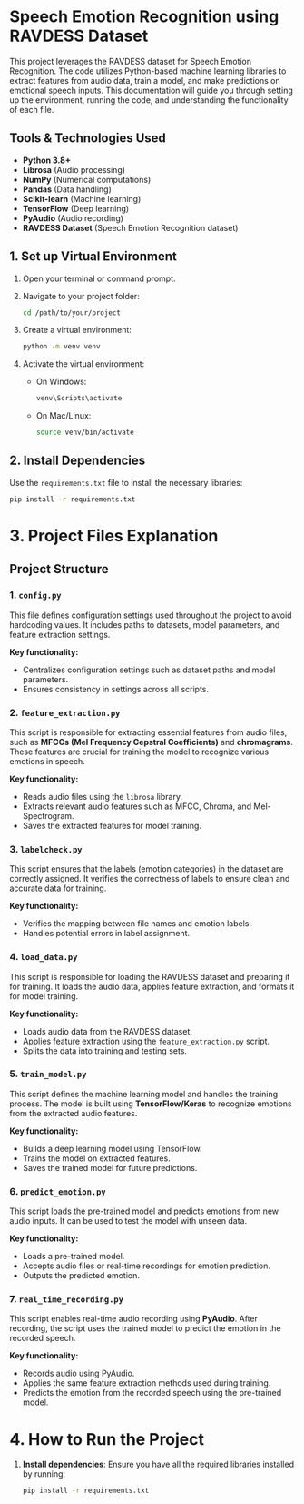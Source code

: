 # Speech Emotion Recognition using RAVDESS Dataset

This project leverages the RAVDESS dataset for Speech Emotion Recognition. The code utilizes Python-based machine learning libraries to extract features from audio data, train a model, and make predictions on emotional speech inputs. This documentation will guide you through setting up the environment, running the code, and understanding the functionality of each file.

## Tools & Technologies Used

- **Python 3.8+**
- **Librosa** (Audio processing)
- **NumPy** (Numerical computations)
- **Pandas** (Data handling)
- **Scikit-learn** (Machine learning)
- **TensorFlow** (Deep learning)
- **PyAudio** (Audio recording)
- **RAVDESS Dataset** (Speech Emotion Recognition dataset)

## 1. Set up Virtual Environment

1. Open your terminal or command prompt.
2. Navigate to your project folder:

    ```bash
    cd /path/to/your/project
    ```

3. Create a virtual environment:

    ```bash
    python -m venv venv
    ```

4. Activate the virtual environment:

    - On Windows:

      ```bash
      venv\Scripts\activate
      ```

    - On Mac/Linux:

      ```bash
      source venv/bin/activate
      ```

## 2. Install Dependencies

Use the `requirements.txt` file to install the necessary libraries:

```bash
pip install -r requirements.txt
```
# 3. Project Files Explanation

## Project Structure

### 1. `config.py`
This file defines configuration settings used throughout the project to avoid hardcoding values. It includes paths to datasets, model parameters, and feature extraction settings.

**Key functionality:**
- Centralizes configuration settings such as dataset paths and model parameters.
- Ensures consistency in settings across all scripts.

### 2. `feature_extraction.py`
This script is responsible for extracting essential features from audio files, such as **MFCCs (Mel Frequency Cepstral Coefficients)** and **chromagrams**. These features are crucial for training the model to recognize various emotions in speech.

**Key functionality:**
- Reads audio files using the `librosa` library.
- Extracts relevant audio features such as MFCC, Chroma, and Mel-Spectrogram.
- Saves the extracted features for model training.

### 3. `labelcheck.py`
This script ensures that the labels (emotion categories) in the dataset are correctly assigned. It verifies the correctness of labels to ensure clean and accurate data for training.

**Key functionality:**
- Verifies the mapping between file names and emotion labels.
- Handles potential errors in label assignment.

### 4. `load_data.py`
This script is responsible for loading the RAVDESS dataset and preparing it for training. It loads the audio data, applies feature extraction, and formats it for model training.

**Key functionality:**
- Loads audio data from the RAVDESS dataset.
- Applies feature extraction using the `feature_extraction.py` script.
- Splits the data into training and testing sets.

### 5. `train_model.py`
This script defines the machine learning model and handles the training process. The model is built using **TensorFlow/Keras** to recognize emotions from the extracted audio features.

**Key functionality:**
- Builds a deep learning model using TensorFlow.
- Trains the model on extracted features.
- Saves the trained model for future predictions.

### 6. `predict_emotion.py`
This script loads the pre-trained model and predicts emotions from new audio inputs. It can be used to test the model with unseen data.

**Key functionality:**
- Loads a pre-trained model.
- Accepts audio files or real-time recordings for emotion prediction.
- Outputs the predicted emotion.

### 7. `real_time_recording.py`
This script enables real-time audio recording using **PyAudio**. After recording, the script uses the trained model to predict the emotion in the recorded speech.

**Key functionality:**
- Records audio using PyAudio.
- Applies the same feature extraction methods used during training.
- Predicts the emotion from the recorded speech using the pre-trained model.

# 4. How to Run the Project

1. **Install dependencies**: Ensure you have all the required libraries installed by running:
   ```bash
   pip install -r requirements.txt


